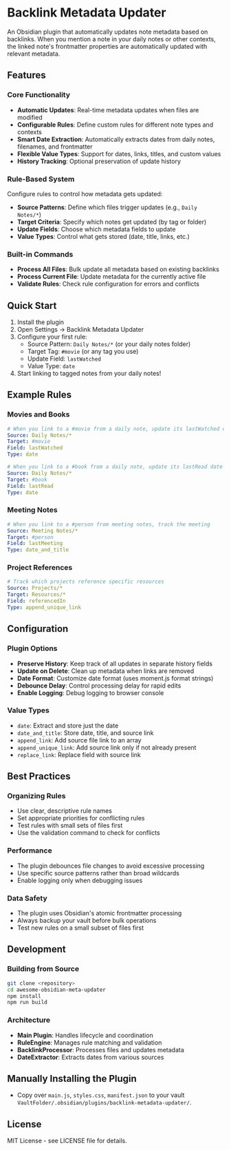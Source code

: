 # Backlink Metadata Updater

An Obsidian plugin that automatically updates note metadata based on backlinks. When you mention a note in your daily notes or other contexts, the linked note's frontmatter properties are automatically updated with relevant metadata.

## Features

### Core Functionality
- **Automatic Updates**: Real-time metadata updates when files are modified
- **Configurable Rules**: Define custom rules for different note types and contexts
- **Smart Date Extraction**: Automatically extracts dates from daily notes, filenames, and frontmatter
- **Flexible Value Types**: Support for dates, links, titles, and custom values
- **History Tracking**: Optional preservation of update history

### Rule-Based System
Configure rules to control how metadata gets updated:
- **Source Patterns**: Define which files trigger updates (e.g., `Daily Notes/*`)
- **Target Criteria**: Specify which notes get updated (by tag or folder)
- **Update Fields**: Choose which metadata fields to update
- **Value Types**: Control what gets stored (date, title, links, etc.)

### Built-in Commands
- **Process All Files**: Bulk update all metadata based on existing backlinks
- **Process Current File**: Update metadata for the currently active file
- **Validate Rules**: Check rule configuration for errors and conflicts

## Quick Start

1. Install the plugin
2. Open Settings → Backlink Metadata Updater
3. Configure your first rule:
   - Source Pattern: `Daily Notes/*` (or your daily notes folder)
   - Target Tag: `#movie` (or any tag you use)
   - Update Field: `lastWatched`
   - Value Type: `date`
4. Start linking to tagged notes from your daily notes!

## Example Rules

### Movies and Books
```yaml
# When you link to a #movie from a daily note, update its lastWatched date
Source: Daily Notes/*
Target: #movie
Field: lastWatched
Type: date

# When you link to a #book from a daily note, update its lastRead date  
Source: Daily Notes/*
Target: #book
Field: lastRead
Type: date
```

### Meeting Notes
```yaml
# When you link to a #person from meeting notes, track the meeting
Source: Meeting Notes/*
Target: #person
Field: lastMeeting
Type: date_and_title
```

### Project References
```yaml
# Track which projects reference specific resources
Source: Projects/*
Target: Resources/*
Field: referencedIn
Type: append_unique_link
```

## Configuration

### Plugin Options
- **Preserve History**: Keep track of all updates in separate history fields
- **Update on Delete**: Clean up metadata when links are removed
- **Date Format**: Customize date format (uses moment.js format strings)
- **Debounce Delay**: Control processing delay for rapid edits
- **Enable Logging**: Debug logging to browser console

### Value Types
- `date`: Extract and store just the date
- `date_and_title`: Store date, title, and source link
- `append_link`: Add source file link to an array
- `append_unique_link`: Add source link only if not already present
- `replace_link`: Replace field with source link

## Best Practices

### Organizing Rules
- Use clear, descriptive rule names
- Set appropriate priorities for conflicting rules
- Test rules with small sets of files first
- Use the validation command to check for conflicts

### Performance
- The plugin debounces file changes to avoid excessive processing
- Use specific source patterns rather than broad wildcards
- Enable logging only when debugging issues

### Data Safety
- The plugin uses Obsidian's atomic frontmatter processing
- Always backup your vault before bulk operations
- Test new rules on a small subset of files first

## Development

### Building from Source
```bash
git clone <repository>
cd awesome-obsidian-meta-updater
npm install
npm run build
```

### Architecture
- **Main Plugin**: Handles lifecycle and coordination
- **RuleEngine**: Manages rule matching and validation
- **BacklinkProcessor**: Processes files and updates metadata
- **DateExtractor**: Extracts dates from various sources

## Manually Installing the Plugin

- Copy over `main.js`, `styles.css`, `manifest.json` to your vault `VaultFolder/.obsidian/plugins/backlink-metadata-updater/`.

## License

MIT License - see LICENSE file for details.
